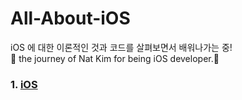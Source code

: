 # All-About-iOS

iOS 에 대한 이론적인 것과 코드를 살펴보면서 배워나가는 중! <br/>
🚀 the journey of Nat Kim for being iOS developer.
### 1. [iOS](https://github.com/cestbonciel/All-About-iOS/blob/main/iOS.md)
